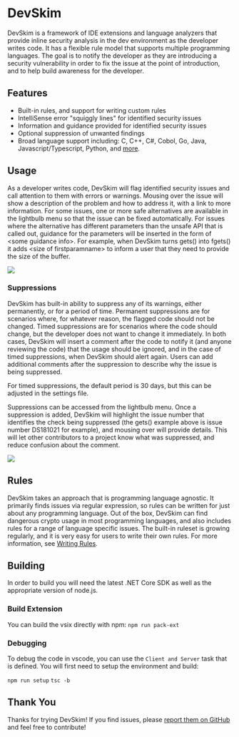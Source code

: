 # DevSkim

DevSkim is a framework of IDE extensions and language analyzers that provide
inline security analysis in the dev environment as the developer writes code. It
has a flexible rule model that supports multiple programming languages. The goal
is to notify the developer as they are introducing a security vulnerability in
order to fix the issue at the point of introduction, and to help build awareness
for the developer.

## Features

-   Built-in rules, and support for writing custom rules
-   IntelliSense error "squiggly lines" for identified security issues
-   Information and guidance provided for identified security issues
-   Optional suppression of unwanted findings
-   Broad language support including: C, C++, C#, Cobol, Go, Java,
    Javascript/Typescript, Python, and
    [more](https://github.com/Microsoft/DevSkim/wiki/Supported-Languages).

## Usage

As a developer writes code, DevSkim will flag identified security issues and
call attention to them with errors or warnings. Mousing over the issue will show
a description of the problem and how to address it, with a link to more
information. For some issues, one or more safe alternatives are available in the
lightbulb menu so that the issue can be fixed automatically. For issues where
the alternative has different parameters than the unsafe API that is called out,
guidance for the parameters will be inserted in the form of \<some guidance
info\>. For example, when DevSkim turns gets() into fgets() it adds \<size of
firstparamname\> to inform a user that they need to provide the size of the
buffer.

![](https://raw.githubusercontent.com/microsoft/DevSkim/9c5a19ab8ff8a182c34ca100112d7c2803e0f180/DevSkim-VSCode-Plugin/vsc-example.gif)

### Suppressions

DevSkim has built-in ability to suppress any of its warnings, either
permanently, or for a period of time. Permanent suppressions are for scenarios
where, for whatever reason, the flagged code should not be changed. Timed
suppressions are for scenarios where the code should change, but the developer
does not want to change it immediately. In both cases, DevSkim will insert a
comment after the code to notify it (and anyone reviewing the code) that the
usage should be ignored, and in the case of timed suppressions, when DevSkim
should alert again. Users can add additional comments after the suppression to
describe why the issue is being suppressed.

For timed suppressions, the default period is 30 days, but this can be adjusted
in the settings file.

Suppressions can be accessed from the lightbulb menu. Once a suppression is
added, DevSkim will highlight the issue number that identifies the check being
suppressed (the gets() example above is issue number DS181021 for example), and
mousing over will provide details. This will let other contributors to a project
know what was suppressed, and reduce confusion about the comment.

![](https://raw.githubusercontent.com/microsoft/DevSkim/9c5a19ab8ff8a182c34ca100112d7c2803e0f180/DevSkim-VSCode-Plugin/vsc-suppression-example.png)

## Rules

DevSkim takes an approach that is programming language agnostic. It primarily
finds issues via regular expression, so rules can be written for just about any
programming language. Out of the box, DevSkim can find dangerous crypto usage in
most programming languages, and also includes rules for a range of language
specific issues. The built-in ruleset is growing regularly, and it is very easy
for users to write their own rules. For more information, see
[Writing Rules](https://github.com/Microsoft/DevSkim/wiki/Writing-Rules).

## Building

In order to build you will need the latest .NET Core SDK as well as the
appropriate version of node.js.

### Build Extension

You can build the vsix directly with npm: `npm run pack-ext`

### Debugging

To debug the code in vscode, you can use the `Client and Server` task that is
defined. You will first need to setup the environment and build:

`npm run setup` `tsc -b`

## Thank You

Thanks for trying DevSkim! If you find issues, please
[report them on GitHub](https://github.com/Microsoft/DevSkim) and feel free to
contribute!
